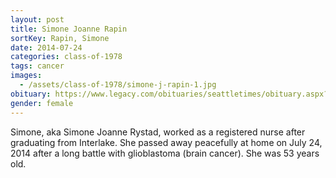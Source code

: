 ```yaml
---
layout: post
title: Simone Joanne Rapin
sortKey: Rapin, Simone
date: 2014-07-24
categories: class-of-1978
tags: cancer
images:
  - /assets/class-of-1978/simone-j-rapin-1.jpg
obituary: https://www.legacy.com/obituaries/seattletimes/obituary.aspx?n=simone-joanne-rystad&pid=171947132
gender: female
---
```

Simone, aka Simone Joanne Rystad, worked as a registered nurse after graduating from Interlake. She passed away peacefully at home on July 24, 2014 after a long battle with glioblastoma (brain cancer). She was 53 years old.
